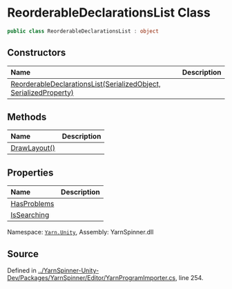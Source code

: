 # ReorderableDeclarationsList Class


```csharp
public class ReorderableDeclarationsList : object
```



## Constructors
|Name|Description|
|:---|:---|
|[ReorderableDeclarationsList(SerializedObject, SerializedProperty)](/api/csharp/yarn.unity/reorderabledeclarationslist._ctor-serializedobject,serializedproperty-.md)||
## Methods
|Name|Description|
|:---|:---|
|[DrawLayout()](/api/csharp/yarn.unity/reorderabledeclarationslist.drawlayout.md)||
## Properties
|Name|Description|
|:---|:---|
|[HasProblems](/api/csharp/yarn.unity/reorderabledeclarationslist.hasproblems.md)||
|[IsSearching](/api/csharp/yarn.unity/reorderabledeclarationslist.issearching.md)||
<div class="class-metadata">

Namespace: [`Yarn.Unity`](/api/csharp/yarn.unity/README.md), Assembly: YarnSpinner.dll
</div>

## Source
Defined in [../YarnSpinner-Unity-Dev/Packages/YarnSpinner/Editor/YarnProgramImporter.cs](https://github.com/YarnSpinnerTool/YarnSpinner-Unity//blob/develop/Editor/YarnProgramImporter.cs#L254), line 254.
